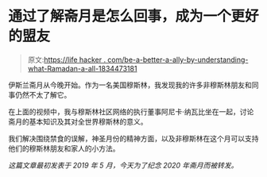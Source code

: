 # 通过了解斋月是怎么回事，成为一个更好的盟友

> 原文:[https://life hacker . com/be-a-better-a-ally-by-understanding-what-Ramadan-a-all-1834473181](https://lifehacker.com/be-a-better-ally-by-understanding-what-ramadan-is-all-a-1834473181)

伊斯兰斋月从今晚开始。作为一名美国穆斯林，我发现我的许多非穆斯林朋友和同事仍然不太了解它。

在上面的视频中，我与穆斯林社区网络的执行董事阿尼卡·纳瓦比坐在一起，讨论斋月的基本知识及其对全世界穆斯林的意义。

我们解决围绕禁食的误解，神圣月份的精神方面，以及非穆斯林在这个月可以支持他们的穆斯林朋友和家人的小方法。

*这篇文章最初发表于 2019 年 5 月，今天为了纪念 2020 年斋月而被转发。*